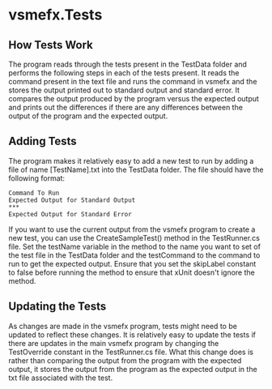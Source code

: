 # vsmefx.Tests

## How Tests Work

The program reads through the tests present in the TestData folder and performs the following steps in each
of the tests present. It reads the command present in the text file and runs the command in vsmefx and the stores
the output printed out to standard output and standard error. It compares the output produced by the program versus
the expected output and prints out the differences if there are any differences between the output of the program and
the expected output.

## Adding Tests

The program makes it relatively easy to add a new test to run by adding a file of name [TestName].txt into the TestData folder.
The file should have the following format:

```
Command To Run
Expected Output for Standard Output
***
Expected Output for Standard Error
```

If you want to use the current output from the vsmefx program to create a new test, you can use the CreateSampleTest() method in the
TestRunner.cs file. Set the testName variable in the method to the name you want to set of the test file in the TestData folder
and the testCommand to the command to run to get the expected output. Ensure that you set the skipLabel constant to false before running
the method to ensure that xUnit doesn't ignore the method.

## Updating the Tests

As changes are made in the vsmefx program, tests might need to be updated to reflect these changes. It is relatively easy to update
the tests if there are updates in the main vsmefx program by changing the TestOverride constant in the TestRunner.cs file. What this
change does is rather than comparing the output from the program with the expected output, it stores the output from the program as the
expected output in the txt file associated with the test.
